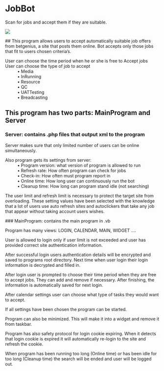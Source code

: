 # JobBot
Scan for jobs and accept them if they are suitable.

<p align="left">
  <img src="http://ouroborosrg.16mb.com/RG_GIF.gif" width="auto"/>
</p>
## This program allows users to accept automatically suitable job offers from betgenius, a site that posts them online. Bot accepts only those jobs that fit to users chosen criteria’s. 

<dl>
  <dt>User can choose the time period when he or she is free to Accept jobs</dt>
  <dt>User can choose the type of job to accept </dt>
  <dd>•	Media</dd>
  <dd>•	InRunning</dd>
  <dd>•	Resource</dd>
  <dd>•	QC</dd>
  <dd>•	UATTesting</dd>
  <dd>•	Breadcasting</dd>
</dl>

## This program has two parts: MainProgram and Server
### Server: contains .php files that output xml to the program
<p>Server makes sure that only limited number of users can be online simultaneously. </p>
<dl>
  <dt>Also program gets its settings from server:</dt>
  <dd>•	Program version: what version of program is allowed to run</dd>
  <dd>•	Refresh rate: How often program can check for jobs</dd>
  <dd>•	Check-in: How often must program report in</dd>
  <dd>•	Online time: How long user can continuously run the bot</dd>
  <dd>•	Cleanup time: How long can program stand idle (not searching) </dd>
</dl>
<p>The user limit and refresh limit is necessary to protect the target site from overloading. These setting values have been selected with the knowledge that a lot of users use auto refresh sites and autoclickers that take any job that appear without taking account users wishes.</p>
### MainProgram: contains the main program in .vb
<p>Program has many views: LOGIN, CALENDAR, MAIN, WIDGET ….</p>
<p>User is allowed to login only if user limit is not exceeded and user has provided correct site authentication information. </p>
<p>After successful login users authentication details will be encrypted and saved to programs root directory.  Next time when user login their login information is decrypted and filled in.</p>
<p>After login user is prompted to choose their time period when they are free to accept jobs. They can add and remove if necessary. After finishing, the information is automatically saved for next login.</p>
<p>After calendar settings user can choose what type of tasks they would want to accept. </p>
<p>If all settings have been chosen the program can be started. </p>
<p>Program can also be minimized. This will make it into a widget and remove it from taskbar.</p>
<p>Program has also safety protocol for login cookie expiring. When it detects that login cookie is expired it will automatically re-login to the site and refresh the cookie.</p>
<p>When program has been running too long (Online time) or has been idle for too long (Cleanup time) the search will be ended and user will be logged out.</p>
